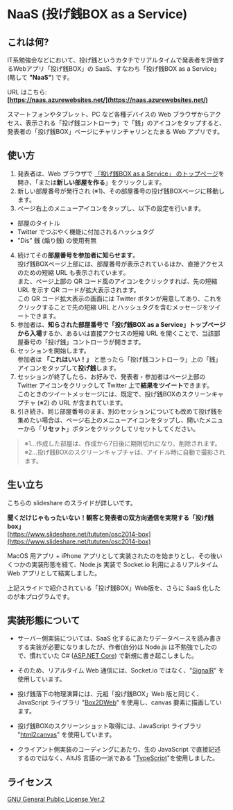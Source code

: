 # NaaS (投げ銭BOX as a Service)

## これは何?

IT系勉強会などにおいて、投げ銭というカタチでリアルタイムで発表者を評価するWebアプリ「投げ銭BOX」の SaaS、すなわち「投げ銭BOX as a Service」(略して **"NaaS"**) です。

URL はこちら:  
**[https://naas.azurewebsites.net/](https://naas.azurewebsites.net/)**

スマートフォンやタブレット、PC など各種デバイスの Web ブラウザからアクセス、表示される「投げ銭コントローラ」で「銭」のアイコンをタップすると、発表者の「投げ銭BOX」ページにチャリンチャリンとたまる Web アプリです。

## 使い方

1. 発表者は、Web ブラウザで [「投げ銭BOX as a Service」 のトップページ](https://naas.azurewebsites.net/)を開き、「または**新しい部屋を作る**」をクリックします。
2. 新しい部屋番号が発行され (※1)、その部屋番号の投げ銭BOXページに移動します。
3. ページ右上のメニューアイコンをタップし、以下の設定を行います。
 - 部屋のタイトル
 - Twitter でつぶやく機能に付加されるハッシュタグ
 - "Dis" 銭 (煽り銭) の使用有無
4. 続けてその**部屋番号を参加者に知らせます**。  
投げ銭BOXページ上部には、部屋番号が表示されているほか、直接アクセスのための短縮 URL も表示されています。  
また、ページ上部の QR コード風のアイコンをクリックすれば、先の短縮 URL を示す QR コードが拡大表示されます。  
この QR コード拡大表示の画面には Twitter ボタンが用意してあり、これをクリックすることで先の短縮 URL とハッシュタグを含むメッセージをツイートできます。
5. 参加者は、**知らされた部屋番号で「投げ銭BOX as a Service」トップページから入場**するか、あるいは直接アクセスの短縮 URL を開くことで、当該部屋番号の「投げ銭」コントローラが開きます。
6. セッションを開始します。  
参加者は **「これはいい！」** と思ったら「投げ銭コントローラ」上の「銭」アイコンをタップして**投げ銭**します。
7. セッションが終了したら、お好みで、発表者・参加者はページ上部の Twitter アイコンをクリックして Twitter 上で**結果をツイート**できます。  
このときのツイートメッセージには、既定で、投げ銭BOXのスクリーンキャプチャ (※2) の URL が含まれています。
8. 引き続き、同じ部屋番号のまま、別のセッションについても改めて投げ銭を集めたい場合は、ページ右上のメニューアイコンをタップし、開いたメニューから「**リセット**」ボタンをクリックしてリセットしてください。

> ※1...作成した部屋は、作成から7日後に期限切れになり、削除されます。  
> ※2...投げ銭BOXのスクリーンキャプチャは、アイドル時に自動で撮影されます。

## 生い立ち

こちらの slideshare のスライドが詳しいです。

**聞くだけじゃもったいない！観客と発表者の双方向通信を実現する「投げ銭box」**  
[https://www.slideshare.net/tututen/osc2014-box](https://www.slideshare.net/tututen/osc2014-box)

MacOS 用アプリ + iPhone アプリとして実装されたのを始まりとし、その後いくつかの実装形態を経て、Node.js 実装で Socket.io 利用によるリアルタイム Web アプリとして結実しました。

上記スライドで紹介されている「投げ銭BOX」Web版を、さらに SaaS 化したのが本プログラムです。

## 実装形態について

- サーバー側実装については、SaaS 化するにあたりデータベースを読み書きする実装が必要になりましたが、作者(自分)は Node.js は不勉強でしたので、慣れていた C# ([ASP.NET Core](https://asp.net/mvc)) で新規に書き起こしました。

- そのため、リアルタイム Web 通信には、Socket.io ではなく、"[SignalR](https://www.asp.net/signalr)" を使用しています。

- 投げ銭落下の物理演算には、元祖「投げ銭BOX」Web 版と同じく、JavaScript ライブラリ "[Box2DWeb](https://github.com/hecht-software/box2dweb)" を使用し、canvas 要素に描画しています。

- 投げ銭BOXのスクリーンショット取得には、JavaScript ライブラリ "[html2canvas](https://html2canvas.hertzen.com/)" を使用しています。

- クライアント側実装のコーディングにあたり、生の JavaScript で直接記述するのではなく、AltJS 言語の一派である "[TypeScript](https://www.typescriptlang.org/)"を使用しました。

## ライセンス

[GNU General Public License Ver.2](LICENSE)